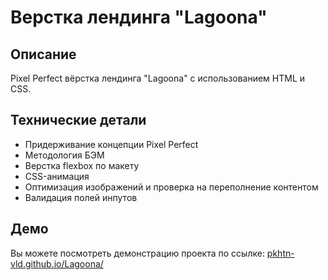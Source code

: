 # Верстка лендинга "Lagoona"

## Описание
Pixel Perfect вёрстка лендинга "Lagoona" с использованием HTML и CSS.

## Технические детали
- Придерживание концепции Pixel Perfect
- Методология БЭМ
- Верстка flexbox по макету
- CSS-анимация
- Оптимизация изображений и проверка на переполнение контентом
- Валидация полей инпутов

## Демо
Вы можете посмотреть демонстрацию проекта по ссылке: [pkhtn-vld.github.io/Lagoona/](https://pkhtn-vld.github.io/Lagoona/)

